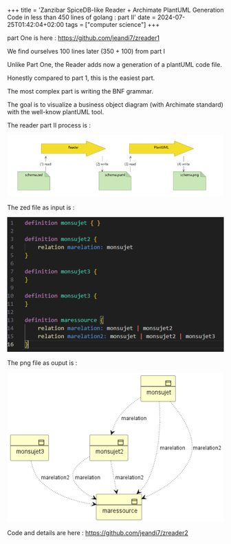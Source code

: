 +++
title = 'Zanzibar SpiceDB-like Reader +  Archimate PlantUML Generation Code  in less than 450 lines of golang : part II'
date = 2024-07-25T01:42:04+02:00
tags = ["computer science"]
+++

part One is here : https://github.com/jeandi7/zreader1

We find ourselves 100 lines later (350 + 100) from part I

Unlike Part One, the Reader adds now a generation of a plantUML code file.

Honestly compared to part 1, this is the easiest part.

The most complex part is writing the BNF grammar.

The goal is to visualize a business object diagram  (with Archimate standard) with the well-know plantUML tool.

The reader part II process is :

![reader](images/zedTopng.png)

The zed file as input is :

![zschema](images/zschema1.png)

The png file as ouput is :

![example](images/zschema.png)

Code and details are here : https://github.com/jeandi7/zreader2
